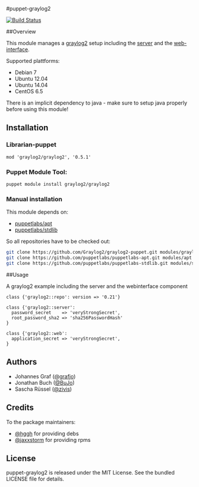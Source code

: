 #puppet-graylog2

[![Build Status](https://travis-ci.org/Graylog2/puppet.png)](https://travis-ci.org/Graylog2/puppet)

##Overview

This module manages a [graylog2](http://www.graylog2.org) setup including the [server](https://github.com/Graylog2/graylog2-server) and the [web-interface](https://github.com/Graylog2/graylog2-web-interface).

Supported plattforms:
* Debian 7
* Ubuntu 12.04
* Ubuntu 14.04
* CentOS 6.5

There is an implicit dependency to java - make sure to setup java properly before using this module!

## Installation


### Librarian-puppet

    mod 'graylog2/graylog2', '0.5.1'

### Puppet Module Tool:

    puppet module install graylog2/graylog2

### Manual installation

This module depends on:
* [puppetlabs/apt](https://github.com/puppetlabs/puppetlabs-apt)
* [puppetlabs/stdlib](https://github.com/puppetlabs/puppetlabs-stdlib)

So all repositories have to be checked out:

```bash
git clone https://github.com/Graylog2/graylog2-puppet.git modules/graylog2
git clone https://github.com/puppetlabs/puppetlabs-apt.git modules/apt
git clone https://github.com/puppetlabs/puppetlabs-stdlib.git modules/stdlib
```

##Usage

A graylog2 example including the server and the webinterface component

```puppet
class {'graylog2::repo': version => '0.21'}

class {'graylog2::server':
  password_secret    => 'veryStrongSecret',
  root_password_sha2 => 'sha256PasswordHash'
}

class {'graylog2::web':
  application_secret => 'veryStrongSecret',
}
```


## Authors

* Johannes Graf ([@grafjo](https://github.com/grafjo))
* Jonathan Buch ([@BuJo](https://github.com/BuJo))
* Sascha Rüssel ([@zivis](https://github.com/zivis))

## Credits

To the package maintainers:
* [@hggh](https://github.com/hggh) for providing debs
* [@jaxxstorm](https://github.com/jaxxstorm) for providing rpms

## License

puppet-graylog2 is released under the MIT License. See the bundled LICENSE file
for details.
